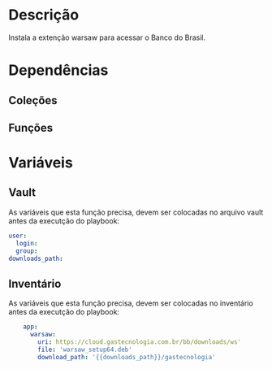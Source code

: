 # Descrição

Instala a extenção warsaw para acessar o Banco do Brasil.

# Dependências

## Coleções

## Funções

# Variáveis

## Vault

As variáveis que esta função precisa, devem ser colocadas no arquivo vault antes da executção do playbook:

```yaml
user:
  login: 
  group: 
downloads_path: 
```

## Inventário

As variáveis que esta função precisa, devem ser colocadas no inventário antes da executção do playbook:

```yaml
    app:
      warsaw:
        uri: https://cloud.gastecnologia.com.br/bb/downloads/ws'
        file: 'warsaw_setup64.deb'
        download_path: '{{downloads_path}}/gastecnologia'
```